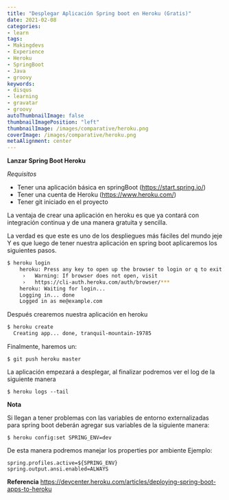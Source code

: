 ```yaml
---
title: "Desplegar Aplicación Spring boot en Heroku (Gratis)"
date: 2021-02-08
categories:
- learn
tags:
- Makingdevs
- Experience
- Heroku
- SpringBoot
- Java
- groovy
keywords:
- disqus
- learning
- gravatar
- groovy
autoThumbnailImage: false
thumbnailImagePosition: "left"
thumbnailImage: /images/comparative/heroku.png
coverImage: /images/comparative/heroku.png
metaAlignment: center
---
```

**Lanzar Spring Boot Heroku**

*Requisitos*

* Tener una aplicación básica  en springBoot (https://start.spring.io/)
* Tener una cuenta de Heroku (https://www.heroku.com/)
* Tener git iniciado en el proyecto

La ventaja de crear una aplicación en heroku es que ya contará con integración continua y de una manera gratuita y sencilla.

La verdad es que este es uno de los despliegues más fáciles del mundo jeje
Y es que luego de tener nuestra aplicación en spring boot aplicaremos los siguientes pasos.

```bash
$ heroku login
    heroku: Press any key to open up the browser to login or q to exit
     ›   Warning: If browser does not open, visit
     ›   https://cli-auth.heroku.com/auth/browser/***
    heroku: Waiting for login...
    Logging in... done
    Logged in as me@example.com
````

Después  crearemos nuestra aplicación en heroku

```bash
$ heroku create
  Creating app... done, tranquil-mountain-19785
````

Finalmente, haremos un:
```shell
$ git push heroku master
```

La aplicación empezará a desplegar, al finalizar podremos ver el log de la siguiente manera

```shell
$ heroku logs --tail
```

**Nota**

Si llegan a tener problemas  con las variables de entorno externalizadas para spring boot deberán agregar sus variables de la siguiente manera:
```shell
$ heroku config:set SPRING_ENV=dev
```

De esta manera  podremos manejar los properties por ambiente
Ejemplo:

```shell
spring.profiles.active=${SPRING_ENV}
spring.output.ansi.enabled=ALWAYS
```


**Referencia**
https://devcenter.heroku.com/articles/deploying-spring-boot-apps-to-heroku

